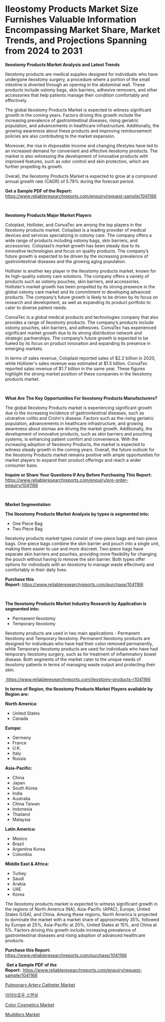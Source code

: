 <p><h1>Ileostomy Products Market Size Furnishes Valuable Information Encompassing Market Share, Market Trends, and Projections Spanning from 2024 to 2031</h1></p><p><strong>Ileostomy Products Market Analysis and Latest Trends</strong></p>
<p><p>Ileostomy products are medical supplies designed for individuals who have undergone ileostomy surgery, a procedure where a portion of the small intestine is diverted through an opening in the abdominal wall. These products include ostomy bags, skin barriers, adhesive removers, and other accessories that help patients manage their condition comfortably and effectively.</p><p>The global Ileostomy Products Market is expected to witness significant growth in the coming years. Factors driving this growth include the increasing prevalence of gastrointestinal diseases, rising geriatric population, and advancements in healthcare infrastructure. Additionally, the growing awareness about these products and improving reimbursement policies are also contributing to the market expansion.</p><p>Moreover, the rise in disposable income and changing lifestyles have led to an increased demand for convenient and effective ileostomy products. The market is also witnessing the development of innovative products with improved features, such as odor control and skin protection, which are further propelling its growth.</p><p>Overall, the Ileostomy Products Market is expected to grow at a compound annual growth rate (CAGR) of 5.78% during the forecast period.</p></p>
<p><strong>Get a Sample PDF of the Report:&nbsp;</strong> <a href="https://www.reliableresearchreports.com/enquiry/request-sample/1041166">https://www.reliableresearchreports.com/enquiry/request-sample/1041166</a></p>
<p>&nbsp;</p>
<p><strong>Ileostomy Products Major Market Players</strong></p>
<p><p>Coloplast, Hollister, and ConvaTec are among the top players in the Ileostomy products market. Coloplast is a leading provider of medical devices and services specializing in ostomy care. The company offers a wide range of products including ostomy bags, skin barriers, and accessories. Coloplast’s market growth has been steady due to its innovative technologies and focus on quality products. The company’s future growth is expected to be driven by the increasing prevalence of gastrointestinal diseases and the growing aging population.</p><p>Hollister is another key player in the Ileostomy products market, known for its high-quality ostomy care solutions. The company offers a variety of products such as ostomy pouches, skin barriers, and accessories. Hollister’s market growth has been propelled by its strong presence in the global ostomy care market and its commitment to developing advanced products. The company’s future growth is likely to be driven by its focus on research and development, as well as expanding its product portfolio to cater to diverse patient needs.</p><p>ConvaTec is a global medical products and technologies company that also provides a range of Ileostomy products. The company’s products include ostomy pouches, skin barriers, and adhesives. ConvaTec has experienced significant market growth due to its strong distribution network and strategic partnerships. The company’s future growth is expected to be fueled by its focus on product innovation and expanding its presence in emerging markets.</p><p>In terms of sales revenue, Coloplast reported sales of $2.2 billion in 2020, while Hollister's sales revenue was estimated at $1.5 billion. ConvaTec reported sales revenue of $1.7 billion in the same year. These figures highlight the strong market position of these companies in the Ileostomy products market.</p></p>
<p>&nbsp;</p>
<p><strong>What Are The Key Opportunities For Ileostomy Products Manufacturers?</strong></p>
<p><p>The global Ileostomy Products market is experiencing significant growth due to the increasing incidence of gastrointestinal diseases, such as ulcerative colitis and Crohn's disease. Factors such as the rising geriatric population, advancements in healthcare infrastructure, and growing awareness about stomas are driving the market growth. Additionally, the development of innovative products, such as skin barriers and pouching systems, is enhancing patient comfort and convenience. With the increasing adoption of Ileostomy Products, the market is expected to witness steady growth in the coming years. Overall, the future outlook for the Ileostomy Products market remains positive with ample opportunities for market players to expand their product offerings and reach a wider consumer base.</p></p>
<p><strong>Inquire or Share Your Questions If Any Before Purchasing This Report:</strong> <a href="https://www.reliableresearchreports.com/enquiry/pre-order-enquiry/1041166">https://www.reliableresearchreports.com/enquiry/pre-order-enquiry/1041166</a></p>
<p>&nbsp;</p>
<p><strong>Market Segmentation</strong></p>
<p><strong>The Ileostomy Products Market Analysis by types is segmented into:</strong></p>
<p><ul><li>One Piece Bag</li><li>Two Piece Bag</li></ul></p>
<p><p>Ileostomy products market types consist of one-piece bags and two-piece bags. One-piece bags combine the skin barrier and pouch into a single unit, making them easier to use and more discreet. Two-piece bags have separate skin barriers and pouches, providing more flexibility for changing the pouch without having to remove the skin barrier. Both types offer options for individuals with an ileostomy to manage waste effectively and comfortably in their daily lives.</p></p>
<p><strong>Purchase this Report:&nbsp;</strong><a href="https://www.reliableresearchreports.com/purchase/1041166">https://www.reliableresearchreports.com/purchase/1041166</a></p>
<p>&nbsp;</p>
<p><strong>The Ileostomy Products Market Industry Research by Application is segmented into:</strong></p>
<p><ul><li>Permanent Ileostomy</li><li>Temporary Ileostomy</li></ul></p>
<p><p>Ileostomy products are used in two main applications - Permanent Ileostomy and Temporary Ileostomy. Permanent Ileostomy products are designed for individuals who have had their colon removed permanently, while Temporary Ileostomy products are used for individuals who have had temporary ileostomy surgery, such as for treatment of inflammatory bowel disease. Both segments of the market cater to the unique needs of ileostomy patients in terms of managing waste output and protecting their skin.</p></p>
<p><a href="https://www.reliableresearchreports.com/ileostomy-products-r1041166">&nbsp;https://www.reliableresearchreports.com/ileostomy-products-r1041166</a></p>
<p><strong>In terms of Region, the Ileostomy Products Market Players available by Region are:</strong></p>
<p>
    <p> <strong> North America: </strong>
        <ul>
            <li>United States</li>
            <li>Canada</li>
        </ul>
        </p> 
    <p> <strong> Europe: </strong>
        <ul>
            <li>Germany</li>
            <li>France</li>
            <li>U.K.</li>
            <li>Italy</li>
            <li>Russia</li>
        </ul>
        </p> 
    <p> <strong> Asia-Pacific: </strong>
        <ul>
            <li>China</li>
            <li>Japan</li>
            <li>South Korea</li>
            <li>India</li>
            <li>Australia</li>
            <li>China Taiwan</li>
            <li>Indonesia</li>
            <li>Thailand</li>
            <li>Malaysia</li>
        </ul>
        </p> 
    <p> <strong> Latin America: </strong>
        <ul>
            <li>Mexico</li>
            <li>Brazil</li>
            <li>Argentina Korea</li>
            <li>Colombia</li>
        </ul>
        </p> 
    <p> <strong> Middle East & Africa: </strong>
        <ul>
            <li>Turkey</li>
            <li>Saudi</li>
            <li>Arabia</li>
            <li>UAE</li>
            <li>Korea</li>
        </ul>
    </p>
    </p>
<p><p>The Ileostomy products market is expected to witness significant growth in the regions of North America (NA), Asia-Pacific (APAC), Europe, United States (USA), and China. Among these regions, North America is projected to dominate the market with a market share of approximately 35%, followed by Europe at 25%, Asia-Pacific at 20%, United States at 15%, and China at 5%. Factors driving this growth include increasing prevalence of gastrointestinal diseases and rising adoption of advanced healthcare products.</p></p>
<p><strong>Purchase this Report: </strong><a href="https://www.reliableresearchreports.com/purchase/1041166">https://www.reliableresearchreports.com/purchase/1041166</a></p>
<p>&nbsp;<strong>Get a Sample PDF of the Report:&nbsp;&nbsp;</strong><a href="https://www.reliableresearchreports.com/enquiry/request-sample/1041166">https://www.reliableresearchreports.com/enquiry/request-sample/1041166</a></p>
<p><strong></strong></p>
<p><p><a href="https://github.com/mabutironaldo/Market-Research-Report-List-4/blob/main/pulmonary-artery-catheter-market.md">Pulmonary Artery Catheter Market</a></p><p><a href="https://github.com/hxzi07639916/Market-Research-Report-List-2/blob/main/132424643477.md">아이브로우 스텐실</a></p><p><a href="https://www.linkedin.com/pulse/color-cosmetics-market-outlook-industry-overview-forecast-hbkye?trackingId=wQ5CBPuzqvrPOUsM1JpH3A%3D%3D">Color Cosmetics Market</a></p><p><a href="https://www.linkedin.com/pulse/muddlers-market-size-trends-complete-industry-overview-cbh3e?trackingId=TqjRnL6c3WtFk%2FTMErfZNA%3D%3D">Muddlers Market</a></p></p>